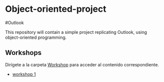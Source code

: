 # Object-oriented-project
#Outlook


This repository will contain a simple project replicating Outlook, using object-oriented programming.

## Workshops


Dirígete a la carpeta [Workshop](./Workshops) para acceder al contenido correspondiente.

- [workshop 1](./Workshops/workshop-1/WORKSHOP-1.pdf)
